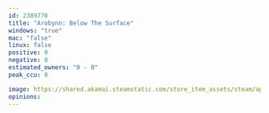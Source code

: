 ```yaml
---
id: 2389770
title: "Arobynn: Below The Surface"
windows: "true"
mac: "false"
linux: false
positive: 0
negative: 0
estimated_owners: "0 - 0"
peak_ccu: 0

image: https://shared.akamai.steamstatic.com/store_item_assets/steam/apps/2389770/header.jpg?t=1688949861
opinions:
---
```

